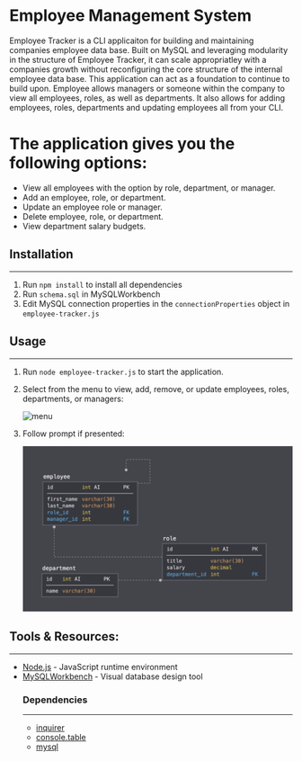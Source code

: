 # Employee Management System
Employee Tracker is a CLI applicaiton for building and maintaining companies employee data base. Built on MySQL and leveraging modularity in the structure of Employee Tracker, it can scale appropriatley with a companies growth without reconfiguring the core structure of the internal employee data base. This application can act as a foundation to continue to build upon. Employee allows managers or someone within the company to view all employees, roles, as well as departments. It also allows for adding employees, roles, departments and updating employees all from your CLI.

# The application gives you the following options:
* View all employees with the option by role, department, or manager.
* Add an employee, role, or department.
* Update an employee role or manager.
* Delete employee, role, or department.
* View department salary budgets.

## Installation
---
1. Run `npm install` to install all dependencies
2. Run `schema.sql` in MySQLWorkbench   
3. Edit MySQL connection properties in the `connectionProperties` object in `employee-tracker.js`

## Usage
---
1. Run `node employee-tracker.js` to start the application.
2. Select from the menu to view, add, remove, or update employees, roles, departments, or managers:

    ![menu](https://user-images.githubusercontent.com/71414528/103473881-264a6980-4d52-11eb-848e-215f54291ac5.gif)


3. Follow prompt if presented:

    ![](images/sample.png)

## Tools & Resources:
---
* [Node.js](https://nodejs.org/en/) - JavaScript runtime environment
* [MySQLWorkbench](https://www.mysql.com/products/workbench/) - Visual database design tool
    ### Dependencies
    ---
    * [inquirer](https://www.npmjs.com/package/inquirer) 
   * [console.table](https://www.npmjs.com/package/console.table) 
    * [mysql](https://www.npmjs.com/package/mysql) 
    

